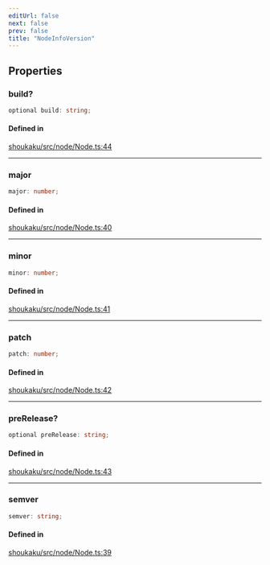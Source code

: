 ```yaml
---
editUrl: false
next: false
prev: false
title: "NodeInfoVersion"
---
```


## Properties

<a id="build" name="build"></a>

### build?

```ts
optional build: string;
```

#### Defined in

[shoukaku/src/node/Node.ts:44](https://github.com/shipgirlproject/shoukaku/blob/049b5dc536f3b28e41c5423a707d8a02ac9377a7/src/node/Node.ts#L44)

***

<a id="major" name="major"></a>

### major

```ts
major: number;
```

#### Defined in

[shoukaku/src/node/Node.ts:40](https://github.com/shipgirlproject/shoukaku/blob/049b5dc536f3b28e41c5423a707d8a02ac9377a7/src/node/Node.ts#L40)

***

<a id="minor" name="minor"></a>

### minor

```ts
minor: number;
```

#### Defined in

[shoukaku/src/node/Node.ts:41](https://github.com/shipgirlproject/shoukaku/blob/049b5dc536f3b28e41c5423a707d8a02ac9377a7/src/node/Node.ts#L41)

***

<a id="patch" name="patch"></a>

### patch

```ts
patch: number;
```

#### Defined in

[shoukaku/src/node/Node.ts:42](https://github.com/shipgirlproject/shoukaku/blob/049b5dc536f3b28e41c5423a707d8a02ac9377a7/src/node/Node.ts#L42)

***

<a id="prerelease" name="prerelease"></a>

### preRelease?

```ts
optional preRelease: string;
```

#### Defined in

[shoukaku/src/node/Node.ts:43](https://github.com/shipgirlproject/shoukaku/blob/049b5dc536f3b28e41c5423a707d8a02ac9377a7/src/node/Node.ts#L43)

***

<a id="semver" name="semver"></a>

### semver

```ts
semver: string;
```

#### Defined in

[shoukaku/src/node/Node.ts:39](https://github.com/shipgirlproject/shoukaku/blob/049b5dc536f3b28e41c5423a707d8a02ac9377a7/src/node/Node.ts#L39)
